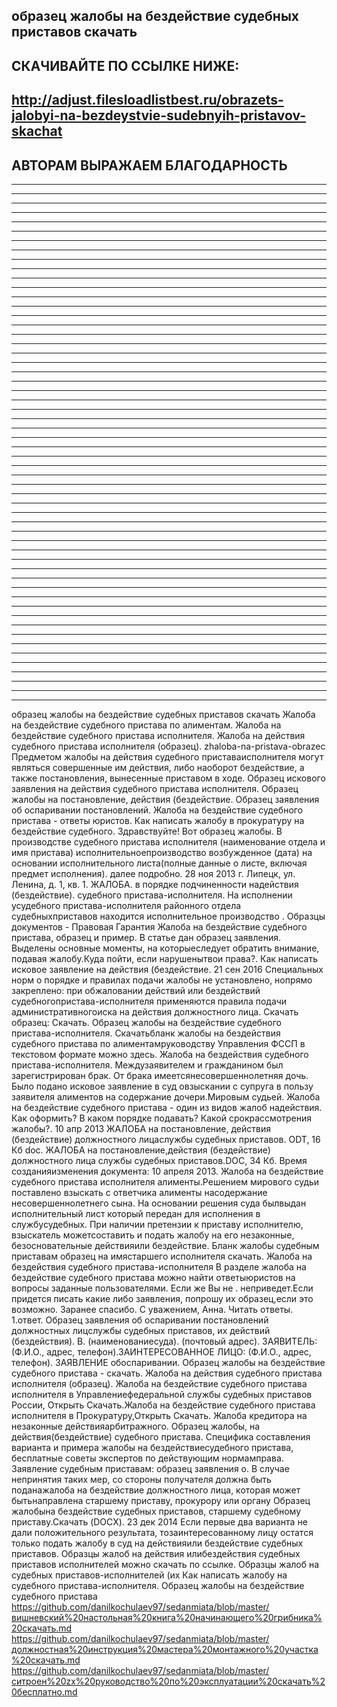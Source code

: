 образец жалобы на бездействие судебных приставов скачать
--------------------------------------------------
СКАЧИВАЙТЕ ПО ССЫЛКЕ НИЖЕ:
--------------------------------------------------
http://adjust.filesloadlistbest.ru/obrazets-jalobyi-na-bezdeystvie-sudebnyih-pristavov-skachat
--------------------------------------------------
АВТОРАМ ВЫРАЖАЕМ БЛАГОДАРНОСТЬ
--------------------------------------------------
--------------------------------------------------
--------------------------------------------------
--------------------------------------------------
--------------------------------------------------
--------------------------------------------------
--------------------------------------------------
--------------------------------------------------
--------------------------------------------------
--------------------------------------------------
--------------------------------------------------
--------------------------------------------------
--------------------------------------------------
--------------------------------------------------
--------------------------------------------------
--------------------------------------------------
--------------------------------------------------
--------------------------------------------------
--------------------------------------------------
--------------------------------------------------
--------------------------------------------------
--------------------------------------------------
--------------------------------------------------
--------------------------------------------------
--------------------------------------------------
--------------------------------------------------
--------------------------------------------------
--------------------------------------------------
--------------------------------------------------
--------------------------------------------------
--------------------------------------------------
--------------------------------------------------
--------------------------------------------------
--------------------------------------------------
--------------------------------------------------
--------------------------------------------------
--------------------------------------------------
--------------------------------------------------
--------------------------------------------------
--------------------------------------------------
--------------------------------------------------
--------------------------------------------------
--------------------------------------------------
--------------------------------------------------
--------------------------------------------------
--------------------------------------------------
--------------------------------------------------
--------------------------------------------------
--------------------------------------------------
--------------------------------------------------
--------------------------------------------------
--------------------------------------------------
--------------------------------------------------
--------------------------------------------------
--------------------------------------------------
--------------------------------------------------
--------------------------------------------------
образец жалобы на бездействие судебных приставов скачать Жалоба на бездействие судебного пристава по алиментам. Жалоба на бездействие судебного пристава исполнителя. Жалоба на действия судебного пристава исполнителя (образец). zhaloba-na-pristava-obrazec Предметом жалобы на действия судебного приставаисполнителя могут являться совершенные им действия, либо наоборот бездействие, а также постановления, вынесенные приставом в ходе. Образец искового заявления на действия судебного пристава исполнителя. Образец жалобы на постановление, действия (бездействие. Образец заявления об оспаривании постановлений. Жалоба на бездействие судебного пристава - ответы юристов. Как написать жалобу в прокуратуру на бездействие судебного. Здравствуйте! Вот образец жалобы. В производстве судебного пристава исполнителя (наименование отдела и имя пристава) исполнительноепроизводство  возбужденное (дата) на основании исполнительного листа(полные данные о листе, включая предмет исполнения). далее подробно. 28 ноя 2013  г. Липецк, ул. Ленина, д. 1, кв. 1. ЖАЛОБА. в порядке подчиненности надействия (бездействие). судебного пристава-исполнителя. На исполнении усудебного пристава-исполнителя  районного отдела судебныхприставов  находится исполнительное производство  . Образцы документов - Правовая Гарантия
Жалоба на бездействие судебного пристава, образец и пример. В статье дан образец заявления. Выделены основные моменты, на которыеследует обратить внимание, подавая жалобу.Куда пойти, если нарушенытвои права?. Как написать исковое заявление на действия (бездействие. 21 сен 2016  Специальных норм о порядке и правилах подачи жалобы не установлено, нопрямо закреплено: при обжаловании действий или бездействий судебногопристава-исполнителя применяются правила подачи административногоиска на действия должностного лица. Скачать образец: Скачать. Образец жалобы на бездействие судебного пристава-исполнителя. Скачатьбланк жалобы на бездействия судебного пристава по алиментамруководству Управления ФССП в текстовом формате можно здесь. Жалоба на бездействия судебного пристава-исполнителя. Междузаявителем и гражданином был зарегистрирован брак. От брака имеетсянесовершеннолетняя дочь. Было подано исковое заявление в суд овзыскании с супруга в пользу заявителя алиментов на содержание дочери.Мировым судьей. Жалоба на бездействие судебного пристава - один из видов жалоб надействия. Как оформить? В каком порядке подавать? Какой срокрассмотрения жалобы?. 10 апр 2013  ЖАЛОБА на постановление, действия (бездействие) должностного лицаслужбы судебных приставов. ODT, 16 Кб  doc. ЖАЛОБА на постановление,действия (бездействие) должностного лица службы судебных приставов.DOC, 34 Кб. Время созданияизменения документа: 10 апреля 2013. Жалоба на бездействие судебного пристава исполнителя алименты.Решением мирового судьи поставлено взыскать с ответчика алименты насодержание несовершеннолетнего сына. На основании решения суда былвыдан исполнительный лист который передан для исполнения в службусудебных. При наличии претензии к приставу исполнителю, взыскатель можетсоставить и подать жалобу на его незаконные, безосновательные действияили бездействие. Бланк жалобы судебным приставам образец на имястаршего исполнителя  скачать. Жалоба на бездействия судебного пристава-исполнителя
В разделе жалоба на бездействие судебного пристава можно найти ответыюристов на вопросы заданные пользователями. Если же Вы не . неприведет.Если придется писать какие либо заявления, попрошу их образец,если это возможно. Заранее спасибо. С уважением, Анна. Читать ответы. 1.ответ. Образец заявления об оспаривании постановлений должностных лицслужбы судебных приставов, их действий (бездействия). В. (наименованиесуда). (почтовый адрес). ЗАЯВИТЕЛЬ: (Ф.И.О., адрес, телефон).ЗАИНТЕРЕСОВАННОЕ ЛИЦО: (Ф.И.О., адрес, телефон). ЗАЯВЛЕНИЕ обоспаривании. Образец жалобы на бездействие судебного пристава - скачать. Жалоба на действия судебного пристава исполнителя (образец). Жалоба на бездействие судебного пристава исполнителя в Управлениефедеральной службы судебных приставов России, Открыть  Скачать.Жалоба на бездействие судебного пристава исполнителя в Прокуратуру,Открыть  Скачать. Жалоба кредитора на незаконные действияарбитражного. Образец жалобы, на действия(бездействие) судебного пристава. Специфика составления варианта и примера жалобы на бездействиесудебного пристава, бесплатные советы экспертов по действующим нормамправа. Заявление судебным приставам: образец заявления о. В случае непринятия таких мер, со стороны получателя должна быть поданажалоба на бездействие должностного лица, которая может бытьнаправлена старшему приставу, прокурору или органу  Образец жалобына бездействие судебных приставов, старшему судебному приставу.Скачать (DOCX). 23 дек 2014  Если первые два варианта не дали положительного результата, тозаинтересованному лицу остатся только подать жалобу в суд на действияили бездействие судебных приставов. Образцы жалоб на действия илибездействия судебных приставов исполнителей можно скачать по ссылке. Образцы жалоб на судебных приставов-исполнителей (их
Как написать жалобу на судебного пристава-исполнителя. Образец жалобы на бездействие судебного пристава
https://github.com/danilkochulaev97/sedanmiata/blob/master/вишневский%20настольная%20книга%20начинающего%20грибника%20скачать.md
https://github.com/danilkochulaev97/sedanmiata/blob/master/должностная%20инструкция%20мастера%20монтажного%20участка%20скачать.md
https://github.com/danilkochulaev97/sedanmiata/blob/master/ситроен%20zx%20руководство%20по%20эксплуатации%20скачать%20бесплатно.md